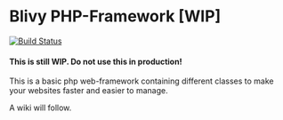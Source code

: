 # Blivy PHP-Framework [WIP]

[![Build Status](https://travis-ci.org/JanFoerste/blivy.svg?branch=master)](https://travis-ci.org/JanFoerste/blivy)

#### This is still WIP. Do not use this in production!

This is a basic php web-framework containing different classes to make your websites faster and easier to manage.

A wiki will follow.
